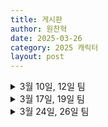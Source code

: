 ```yaml
---
title: 게시판
author: 원찬혁
date: 2025-03-26
category: 2025 캐릭터
layout: post
---
```

<details>
    <summary> 3월 10일, 12일 팀 </summary>
    <div markdown="1">

    1조 : 장호진, 이아라, 안정현
    
    2조 : 이은빈, 박민찬, 김진우
    
    3조 : 박지용, 조용현, 이도현
    
    4조 : 구본윤, 김도예, 엄재현
    
    5조 : 김누리, 권관우
    
    ![image.png](attachment:9b7446c9-8bb1-4e0f-aaf5-30a31f885cfd:a80a0631-bd4b-4d16-b76f-37369429b386.png)
</div>
</details>

<details>
    <summary> 3월 17일, 19일 팀 </summary>
    <div markdown="1">

    1조 : 박지용, 구본윤, 김누리
    
    2조 : 장호진, 엄재현
    
    3조 : 이도현, 권관우, 김도예
    
    4조 : 김진우, 이아라, 조용현
    
    5조 : 박민찬, 안정현
    
    ![image.png](attachment:b82d6fc7-837b-4067-b6e4-cce82b82213d:image.png)
</div>
</details>

<details>
    <summary> 3월 24일, 26일 팀 </summary>
    <div markdown="1">

    1조 : 박민찬, 조용현, 구본윤
    
    2조 : 박지용, 권관우, 안정현
    
    3조 : 김진우, 장호진, 김누리
    
    4조 : 이도현, 엄재현
    
    5조 : 이아라, 김도예
    
    ![image.png](attachment:0585d4a0-113e-4f7f-b1cf-7e6307c9cdaf:image.png)
</div>
</details>
